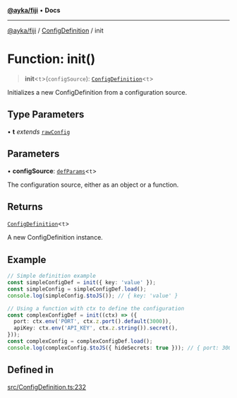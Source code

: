 [**@ayka/fiji**](../../../README.md) • **Docs**

***

[@ayka/fiji](../../../globals.md) / [ConfigDefinition](../README.md) / init

# Function: init()

> **init**\<`t`\>(`configSource`): [`ConfigDefinition`](../classes/ConfigDefinition.md)\<`t`\>

Initializes a new ConfigDefinition from a configuration source.

## Type Parameters

• **t** *extends* [`rawConfig`](../../../type-aliases/rawConfig.md)

## Parameters

• **configSource**: [`defParams`](../type-aliases/defParams.md)\<`t`\>

The configuration source, either as an object or a function.

## Returns

[`ConfigDefinition`](../classes/ConfigDefinition.md)\<`t`\>

A new ConfigDefinition instance.

## Example

```ts
// Simple definition example
const simpleConfigDef = init({ key: 'value' });
const simpleConfig = simpleConfigDef.load();
console.log(simpleConfig.$toJS()); // { key: 'value' }

// Using a function with ctx to define the configuration
const complexConfigDef = init((ctx) => ({
  port: ctx.env('PORT', ctx.z.port().default(3000)),
  apiKey: ctx.env('API_KEY', ctx.z.string()).secret(),
}));
const complexConfig = complexConfigDef.load();
console.log(complexConfig.$toJS({ hideSecrets: true })); // { port: 3000, apiKey: '<secret>' }
```

## Defined in

[src/ConfigDefinition.ts:232](https://github.com/AndreyMork/fiji/blob/144c0091223d6b00e7f3dad83fbdc3098be7f48c/src/ConfigDefinition.ts#L232)
